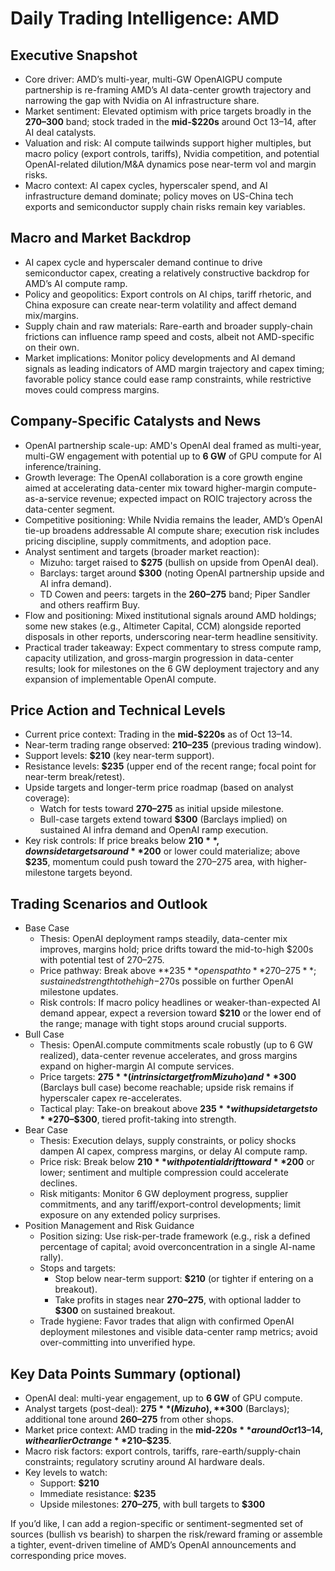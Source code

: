# Daily Trading Intelligence: AMD

## Executive Snapshot
- Core driver: AMD’s multi-year, multi-GW OpenAIGPU compute partnership is re-framing AMD’s AI data-center growth trajectory and narrowing the gap with Nvidia on AI infrastructure share.
- Market sentiment: Elevated optimism with price targets broadly in the **$270–$300** band; stock traded in the **mid-$220s** around Oct 13–14, after AI deal catalysts.
- Valuation and risk: AI compute tailwinds support higher multiples, but macro policy (export controls, tariffs), Nvidia competition, and potential OpenAI-related dilution/M&A dynamics pose near-term vol and margin risks.
- Macro context: AI capex cycles, hyperscaler spend, and AI infrastructure demand dominate; policy moves on US-China tech exports and semiconductor supply chain risks remain key variables.

## Macro and Market Backdrop
- AI capex cycle and hyperscaler demand continue to drive semiconductor capex, creating a relatively constructive backdrop for AMD’s AI compute ramp.
- Policy and geopolitics: Export controls on AI chips, tariff rhetoric, and China exposure can create near-term volatility and affect demand mix/margins.
- Supply chain and raw materials: Rare-earth and broader supply-chain frictions can influence ramp speed and costs, albeit not AMD-specific on their own.
- Market implications: Monitor policy developments and AI demand signals as leading indicators of AMD margin trajectory and capex timing; favorable policy stance could ease ramp constraints, while restrictive moves could compress margins.

## Company-Specific Catalysts and News
- OpenAI partnership scale-up: AMD's OpenAI deal framed as multi-year, multi-GW engagement with potential up to **6 GW** of GPU compute for AI inference/training.
- Growth leverage: The OpenAI collaboration is a core growth engine aimed at accelerating data-center mix toward higher-margin compute-as-a-service revenue; expected impact on ROIC trajectory across the data-center segment.
- Competitive positioning: While Nvidia remains the leader, AMD’s OpenAI tie-up broadens addressable AI compute share; execution risk includes pricing discipline, supply commitments, and adoption pace.
- Analyst sentiment and targets (broader market reaction): 
  - Mizuho: target raised to **$275** (bullish on upside from OpenAI deal).
  - Barclays: target around **$300** (noting OpenAI partnership upside and AI infra demand).
  - TD Cowen and peers: targets in the **$260–$275** band; Piper Sandler and others reaffirm Buy.
- Flow and positioning: Mixed institutional signals around AMD holdings; some new stakes (e.g., Altimeter Capital, CCM) alongside reported disposals in other reports, underscoring near-term headline sensitivity.
- Practical trader takeaway: Expect commentary to stress compute ramp, capacity utilization, and gross-margin progression in data-center results; look for milestones on the 6 GW deployment trajectory and any expansion of implementable OpenAI compute.

## Price Action and Technical Levels
- Current price context: Trading in the **mid-$220s** as of Oct 13–14.
- Near-term trading range observed: **$210–$235** (previous trading window).
- Support levels: **$210** (key near-term support).
- Resistance levels: **$235** (upper end of the recent range; focal point for near-term break/retest).
- Upside targets and longer-term price roadmap (based on analyst coverage):
  - Watch for tests toward **$270–$275** as initial upside milestone.
  - Bull-case targets extend toward **$300** (Barclays implied) on sustained AI infra demand and OpenAI ramp execution.
- Key risk controls: If price breaks below **$210**, downside targets around **$200** or lower could materialize; above **$235**, momentum could push toward the $270–$275 area, with higher-milestone targets beyond.

## Trading Scenarios and Outlook
- Base Case
  - Thesis: OpenAI deployment ramps steadily, data-center mix improves, margins hold; price drifts toward the mid-to-high $200s with potential test of $270–$275.
  - Price pathway: Break above **$235** opens path to **$270–$275**; sustained strength to the high-$270s possible on further OpenAI milestone updates.
  - Risk controls: If macro policy headlines or weaker-than-expected AI demand appear, expect a reversion toward **$210** or the lower end of the range; manage with tight stops around crucial supports.
- Bull Case
  - Thesis: OpenAI.compute commitments scale robustly (up to 6 GW realized), data-center revenue accelerates, and gross margins expand on higher-margin AI compute services.
  - Price targets: **$275** (intrinsic target from Mizuho) and **$300** (Barclays bull case) become reachable; upside risk remains if hyperscaler capex re-accelerates.
  - Tactical play: Take-on breakout above **$235** with upside targets to **$270–$300**, tiered profit-taking into strength.
- Bear Case
  - Thesis: Execution delays, supply constraints, or policy shocks dampen AI capex, compress margins, or delay AI compute ramp.
  - Price risk: Break below **$210** with potential drift toward **$200** or lower; sentiment and multiple compression could accelerate declines.
  - Risk mitigants: Monitor 6 GW deployment progress, supplier commitments, and any tariff/export-control developments; limit exposure on any extended policy surprises.
- Position Management and Risk Guidance
  - Position sizing: Use risk-per-trade framework (e.g., risk a defined percentage of capital; avoid overconcentration in a single AI-name rally).
  - Stops and targets: 
    - Stop below near-term support: **$210** (or tighter if entering on a breakout).
    - Take profits in stages near **$270–$275**, with optional ladder to **$300** on sustained breakout.
  - Trade hygiene: Favor trades that align with confirmed OpenAI deployment milestones and visible data-center ramp metrics; avoid over-committing into unverified hype.

## Key Data Points Summary (optional)
- OpenAI deal: multi-year engagement, up to **6 GW** of GPU compute.
- Analyst targets (post-deal): **$275** (Mizuho), **$300** (Barclays); additional tone around **$260–$275** from other shops.
- Market price context: AMD trading in the **mid-$220s** around Oct 13–14, with earlier Oct range **$210–$235**.
- Macro risk factors: export controls, tariffs, rare-earth/supply-chain constraints; regulatory scrutiny around AI hardware deals.
- Key levels to watch:
  - Support: **$210**
  - Immediate resistance: **$235**
  - Upside milestones: **$270–$275**, with bull targets to **$300**

If you’d like, I can add a region-specific or sentiment-segmented set of sources (bullish vs bearish) to sharpen the risk/reward framing or assemble a tighter, event-driven timeline of AMD’s OpenAI announcements and corresponding price moves.